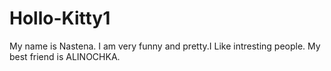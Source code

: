 # Hollo-Kitty1
My name is Nastena. I am very funny and pretty.I Like intresting people.
My best friend is ALINOCHKA.
